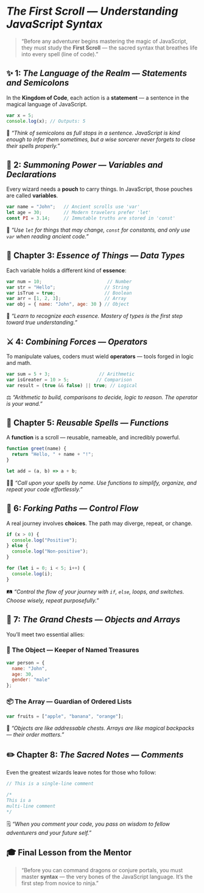 # *The First Scroll — Understanding JavaScript Syntax*

> “Before any adventurer begins mastering the magic of JavaScript, they must study the **First Scroll** — the sacred syntax that breathes life into every spell (line of code).”

## ✨  1: *The Language of the Realm — Statements and Semicolons*

In the **Kingdom of Code**, each action is a **statement** — a sentence in the magical language of JavaScript.

```javascript
var x = 5;
console.log(x); // Outputs: 5
```

📜 *“Think of semicolons as full stops in a sentence. JavaScript is kind enough to infer them sometimes, but a wise sorcerer never forgets to close their spells properly.”*

## 🧺 2: *Summoning Power — Variables and Declarations*

Every wizard needs a **pouch** to carry things. In JavaScript, those pouches are called **variables**.

```javascript
var name = "John";   // Ancient scrolls use 'var'
let age = 30;        // Modern travelers prefer 'let'
const PI = 3.14;     // Immutable truths are stored in 'const'
```

🧙 *“Use `let` for things that may change, `const` for constants, and only use `var` when reading ancient code.”*

## 🧬 Chapter 3: *Essence of Things — Data Types*

Each variable holds a different kind of **essence**:

```javascript
var num = 10;                        // Number
var str = "Hello";                  // String
var isTrue = true;                  // Boolean
var arr = [1, 2, 3];                // Array
var obj = { name: "John", age: 30 } // Object
```

🔮 *“Learn to recognize each essence. Mastery of types is the first step toward true understanding.”*

## ⚔️ 4: *Combining Forces — Operators*

To manipulate values, coders must wield **operators** — tools forged in logic and math.

```javascript
var sum = 5 + 3;                  // Arithmetic
var isGreater = 10 > 5;          // Comparison
var result = (true && false) || true; // Logical
```

⚖️ *“Arithmetic to build, comparisons to decide, logic to reason. The operator is your wand.”*


## 🧾 Chapter 5: *Reusable Spells — Functions*

A **function** is a scroll — reusable, nameable, and incredibly powerful.

```javascript
function greet(name) {
  return "Hello, " + name + "!";
}

let add = (a, b) => a + b;
```

🧙‍♂️ *“Call upon your spells by name. Use functions to simplify, organize, and repeat your code effortlessly.”*

## 🔁  6: *Forking Paths — Control Flow*

A real journey involves **choices**. The path may diverge, repeat, or change.

```javascript
if (x > 0) {
  console.log("Positive");
} else {
  console.log("Non-positive");
}

for (let i = 0; i < 5; i++) {
  console.log(i);
}
```

🛤️ *“Control the flow of your journey with `if`, `else`, loops, and switches. Choose wisely, repeat purposefully.”*


## 🧳 7: *The Grand Chests — Objects and Arrays*

You’ll meet two essential allies:

### 🧱 The Object — Keeper of Named Treasures

```javascript
var person = {
  name: "John",
  age: 30,
  gender: "male"
};
```

### 📦 The Array — Guardian of Ordered Lists

```javascript
var fruits = ["apple", "banana", "orange"];
```

🧰 *“Objects are like addressable chests. Arrays are like magical backpacks — their order matters.”*



## ✏️ Chapter 8: *The Sacred Notes — Comments*

Even the greatest wizards leave notes for those who follow:

```javascript
// This is a single-line comment

/*
This is a
multi-line comment
*/
```

🗒️ *“When you comment your code, you pass on wisdom to fellow adventurers and your future self.”*

## 🎓 Final Lesson from the Mentor

> “Before you can command dragons or conjure portals, you must master **syntax** — the very bones of the JavaScript language. It’s the first step from novice to ninja.”
